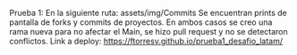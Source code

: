 Prueba 1:
En la siguiente ruta: 
assets/img/Commits
Se encuentran prints de pantalla de forks y commits de proyectos. En ambos casos se creo una rama nueva para no afectar el Main, se hizo pull request y no se detectaron conflictos.
Link a deploy: https://ftorresv.github.io/prueba1_desafio_latam/

